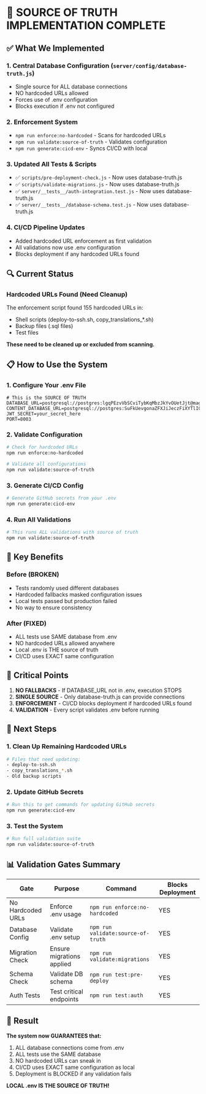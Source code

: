 # 🔐 SOURCE OF TRUTH IMPLEMENTATION COMPLETE

## ✅ What We Implemented

### 1. Central Database Configuration (`server/config/database-truth.js`)
- Single source for ALL database connections
- NO hardcoded URLs allowed
- Forces use of .env configuration
- Blocks execution if .env not configured

### 2. Enforcement System
- `npm run enforce:no-hardcoded` - Scans for hardcoded URLs
- `npm run validate:source-of-truth` - Validates configuration
- `npm run generate:cicd-env` - Syncs CI/CD with local

### 3. Updated All Tests & Scripts
- ✅ `scripts/pre-deployment-check.js` - Now uses database-truth.js
- ✅ `scripts/validate-migrations.js` - Now uses database-truth.js
- ✅ `server/__tests__/auth-integration.test.js` - Now uses database-truth.js
- ✅ `server/__tests__/database-schema.test.js` - Now uses database-truth.js

### 4. CI/CD Pipeline Updates
- Added hardcoded URL enforcement as first validation
- All validations now use .env configuration
- Blocks deployment if any hardcoded URLs found

## 🔍 Current Status

### Hardcoded URLs Found (Need Cleanup)
The enforcement script found 155 hardcoded URLs in:
- Shell scripts (deploy-to-ssh.sh, copy_translations_*.sh)
- Backup files (.sql files)
- Test files

**These need to be cleaned up or excluded from scanning.**

## 📋 How to Use the System

### 1. Configure Your .env File
```env
# This is the SOURCE OF TRUTH
DATABASE_URL=postgresql://postgres:lgqPEzvVbSCviTybKqMbzJkYvOUetJjt@maglev.proxy.rlwy.net:43809/railway
CONTENT_DATABASE_URL=postgresql://postgres:SuFkUevgonaZFXJiJeczFiXYTlICHVJL@shortline.proxy.rlwy.net:33452/railway
JWT_SECRET=your_secret_here
PORT=8003
```

### 2. Validate Configuration
```bash
# Check for hardcoded URLs
npm run enforce:no-hardcoded

# Validate all configurations
npm run validate:source-of-truth
```

### 3. Generate CI/CD Config
```bash
# Generate GitHub secrets from your .env
npm run generate:cicd-env
```

### 4. Run All Validations
```bash
# This runs ALL validations with source of truth
npm run validate:source-of-truth
```

## 🎯 Key Benefits

### Before (BROKEN)
- Tests randomly used different databases
- Hardcoded fallbacks masked configuration issues
- Local tests passed but production failed
- No way to ensure consistency

### After (FIXED)
- ALL tests use SAME database from .env
- NO hardcoded URLs allowed anywhere
- Local .env is THE source of truth
- CI/CD uses EXACT same configuration

## 🚨 Critical Points

1. **NO FALLBACKS** - If DATABASE_URL not in .env, execution STOPS
2. **SINGLE SOURCE** - Only database-truth.js can provide connections
3. **ENFORCEMENT** - CI/CD blocks deployment if hardcoded URLs found
4. **VALIDATION** - Every script validates .env before running

## 🔧 Next Steps

### 1. Clean Up Remaining Hardcoded URLs
```bash
# Files that need updating:
- deploy-to-ssh.sh
- copy_translations_*.sh
- Old backup scripts
```

### 2. Update GitHub Secrets
```bash
# Run this to get commands for updating GitHub secrets
npm run generate:cicd-env
```

### 3. Test the System
```bash
# Run full validation suite
npm run validate:source-of-truth
```

## 📊 Validation Gates Summary

| Gate | Purpose | Command | Blocks Deployment |
|------|---------|---------|------------------|
| No Hardcoded URLs | Enforce .env usage | `npm run enforce:no-hardcoded` | YES |
| Database Config | Validate .env setup | `npm run validate:source-of-truth` | YES |
| Migration Check | Ensure migrations applied | `npm run validate:migrations` | YES |
| Schema Check | Validate DB schema | `npm run test:pre-deploy` | YES |
| Auth Tests | Test critical endpoints | `npm run test:auth` | YES |

## 🎯 Result

**The system now GUARANTEES that:**
1. ALL database connections come from .env
2. ALL tests use the SAME database
3. NO hardcoded URLs can sneak in
4. CI/CD uses EXACT same configuration as local
5. Deployment is BLOCKED if any validation fails

**LOCAL .env IS THE SOURCE OF TRUTH!**